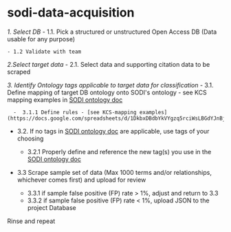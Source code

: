 # sodi-data-acquisition

*1. Select DB*
    - 1.1. Pick a structured or unstructured Open Access DB (Data usable for any purpose)
    
    - 1.2 Validate with team
    
*2.Select target data*
    - 2.1. Select data and supporting citation data to be scraped
    
*3. Identify Ontology tags applicable to target data for classification*
    - 3.1. Define mapping of target DB ontology onto SODI's ontology - see KCS mapping examples in [SODI ontology doc](https://docs.google.com/spreadsheets/d/1DkbxDBdbYkVYgzq5rciWsLBGdYJnBjKu284Wf8BeTc0/edit#gid=570911882)
    
      -  3.1.1 Define rules - [see KCS-mapping examples](https://docs.google.com/spreadsheets/d/1DkbxDBdbYkVYgzq5rciWsLBGdYJnBjKu284Wf8BeTc0/edit#gid=1531718387)
    
   - 3.2. If no tags in [SODI ontology doc](https://docs.google.com/spreadsheets/d/1DkbxDBdbYkVYgzq5rciWsLBGdYJnBjKu284Wf8BeTc0/edit#gid=570911882) are applicable, use tags of your choosing
      -  3.2.1 Properly define and reference the new tag(s) you use in the [SODI ontology doc](https://docs.google.com/spreadsheets/d/1DkbxDBdbYkVYgzq5rciWsLBGdYJnBjKu284Wf8BeTc0/edit#gid=570911882)
      
  - 3.3 Scrape sample set of data (Max 1000 terms and/or relationships, whichever comes first) and upload for review
     -  3.3.1 if sample false positive (FP) rate > 1%, adjust and return to 3.3
     -  3.3.2 if sample false positive (FP) rate < 1%, upload JSON to the project Database
       
Rinse and repeat
